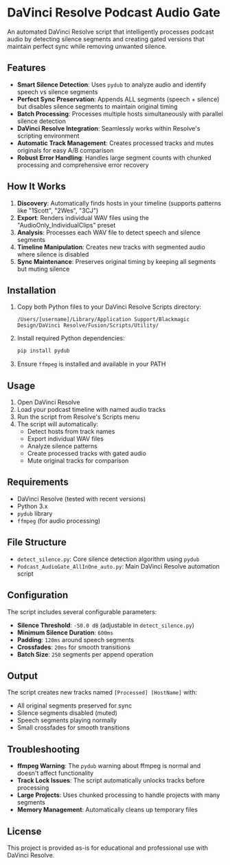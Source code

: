 # DaVinci Resolve Podcast Audio Gate

An automated DaVinci Resolve script that intelligently processes podcast audio by detecting silence segments and creating gated versions that maintain perfect sync while removing unwanted silence.

## Features

- **Smart Silence Detection**: Uses `pydub` to analyze audio and identify speech vs silence segments
- **Perfect Sync Preservation**: Appends ALL segments (speech + silence) but disables silence segments to maintain original timing
- **Batch Processing**: Processes multiple hosts simultaneously with parallel silence detection
- **DaVinci Resolve Integration**: Seamlessly works within Resolve's scripting environment
- **Automatic Track Management**: Creates processed tracks and mutes originals for easy A/B comparison
- **Robust Error Handling**: Handles large segment counts with chunked processing and comprehensive error recovery

## How It Works

1. **Discovery**: Automatically finds hosts in your timeline (supports patterns like "1Scott", "2Wes", "3CJ")
2. **Export**: Renders individual WAV files using the "AudioOnly_IndividualClips" preset
3. **Analysis**: Processes each WAV file to detect speech and silence segments
4. **Timeline Manipulation**: Creates new tracks with segmented audio where silence is disabled
5. **Sync Maintenance**: Preserves original timing by keeping all segments but muting silence

## Installation

1. Copy both Python files to your DaVinci Resolve Scripts directory:
   ```
   /Users/[username]/Library/Application Support/Blackmagic Design/DaVinci Resolve/Fusion/Scripts/Utility/
   ```

2. Install required Python dependencies:
   ```bash
   pip install pydub
   ```

3. Ensure `ffmpeg` is installed and available in your PATH

## Usage

1. Open DaVinci Resolve
2. Load your podcast timeline with named audio tracks
3. Run the script from Resolve's Scripts menu
4. The script will automatically:
   - Detect hosts from track names
   - Export individual WAV files
   - Analyze silence patterns
   - Create processed tracks with gated audio
   - Mute original tracks for comparison

## Requirements

- DaVinci Resolve (tested with recent versions)
- Python 3.x
- `pydub` library
- `ffmpeg` (for audio processing)

## File Structure

- `detect_silence.py`: Core silence detection algorithm using `pydub`
- `Podcast_AudioGate_AllInOne_auto.py`: Main DaVinci Resolve automation script

## Configuration

The script includes several configurable parameters:

- **Silence Threshold**: `-50.0 dB` (adjustable in `detect_silence.py`)
- **Minimum Silence Duration**: `600ms` 
- **Padding**: `120ms` around speech segments
- **Crossfades**: `20ms` for smooth transitions
- **Batch Size**: `250` segments per append operation

## Output

The script creates new tracks named `[Processed] [HostName]` with:
- All original segments preserved for sync
- Silence segments disabled (muted)
- Speech segments playing normally
- Small crossfades for smooth transitions

## Troubleshooting

- **ffmpeg Warning**: The `pydub` warning about ffmpeg is normal and doesn't affect functionality
- **Track Lock Issues**: The script automatically unlocks tracks before processing
- **Large Projects**: Uses chunked processing to handle projects with many segments
- **Memory Management**: Automatically cleans up temporary files

## License

This project is provided as-is for educational and professional use with DaVinci Resolve.
